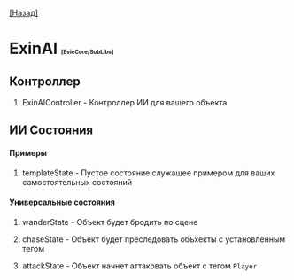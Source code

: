 [[Назад]](./main.md)

# ExinAI <span style="font-size: 10px">[EvieCore/SubLibs]</span>

## Контроллер

1. ExinAIController - Контроллер ИИ для вашего объекта

## ИИ Состояния

#### Примеры

1. templateState - Пустое состояние служащее примером для ваших самостоятельных состояний

#### Универсальные состояния

1. wanderState - Объект будет бродить по сцене

2. chaseState - Объект будет преследовать объхекты с установленным тегом

3. attackState - Объект начнет аттаковать объект с тегом ``Player``
